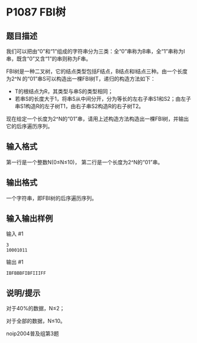 # P1087 FBI树
## 题目描述
我们可以把由“0”和“1”组成的字符串分为三类：全“0”串称为B串，全“1”串称为I串，既含“0”又含“1”的串则称为F串。

FBI树是一种二叉树，它的结点类型包括F结点，B结点和I结点三种。由一个长度为2^N
 的“01”串S可以构造出一棵FBI树T，递归的构造方法如下：

+ T的根结点为R，其类型与串S的类型相同；
+ 若串S的长度大于1，将串S从中间分开，分为等长的左右子串S1和S2；由左子串S1构造R的左子树T1，由右子串S2构造R的右子树T2。

现在给定一个长度为2^N的“01”串，请用上述构造方法构造出一棵FBI树，并输出它的后序遍历序列。

## 输入格式
第一行是一个整数N(0≤N≤10)，
第二行是一个长度为2^N的“01”串。

## 输出格式
一个字符串，即FBI树的后序遍历序列。

## 输入输出样例
输入 #1

```
3
10001011
```

输出 #1

```
IBFBBBFIBFIIIFF
```

## 说明/提示
对于40%的数据，N≤2；

对于全部的数据，N≤10。

noip2004普及组第3题